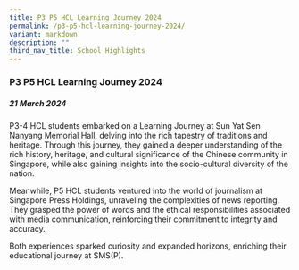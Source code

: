 ```yaml
---
title: P3 P5 HCL Learning Journey 2024
permalink: /p3-p5-hcl-learning-journey-2024/
variant: markdown
description: ""
third_nav_title: School Highlights
---
```

### P3 P5 HCL Learning Journey 2024

##### 21 March 2024

P3-4 HCL students embarked on a Learning Journey at Sun Yat Sen Nanyang Memorial Hall, delving into the rich tapestry of traditions and heritage. Through this journey, they gained a deeper understanding of the rich history, heritage, and cultural significance of the Chinese community in Singapore, while also gaining insights into the socio-cultural diversity of the nation.

Meanwhile, P5 HCL students ventured into the world of journalism at Singapore Press Holdings, unraveling the complexities of news reporting. They grasped the power of words and the ethical responsibilities associated with media communication, reinforcing their commitment to integrity and accuracy.

Both experiences sparked curiosity and expanded horizons, enriching their educational journey at SMS(P).